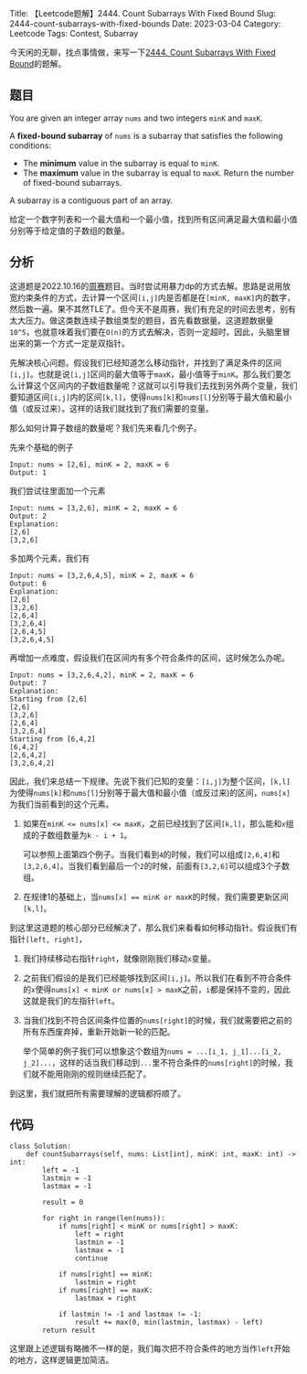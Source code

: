 Title: 【Leetcode题解】2444. Count Subarrays With Fixed Bound
Slug: 2444-count-subarrays-with-fixed-bounds
Date: 2023-03-04
Category: Leetcode
Tags: Contest, Subarray

今天闲的无聊，找点事情做，来写一下[2444. Count Subarrays With Fixed Bound](https://leetcode.com/problems/count-subarrays-with-fixed-bounds/)的题解。

## 题目

You are given an integer array `nums` and two integers `minK` and `maxK`.

A **fixed-bound subarray** of `nums` is a subarray that satisfies the following conditions:

- The **minimum** value in the subarray is equal to `minK`.
- The **maximum** value in the subarray is equal to `maxK`.
Return the number of fixed-bound subarrays.

A subarray is a contiguous part of an array.

给定一个数字列表和一个最大值和一个最小值，找到所有区间满足最大值和最小值分别等于给定值的子数组的数量。

## 分析

这道题是2022.10.16的[周赛](https://leetcode.com/contest/weekly-contest-315/)题目。当时尝试用暴力dp的方式去解。思路是说用放宽约束条件的方式，去计算一个区间`[i,j]`内是否都是在`[minK, maxK]`内的数字，然后数一遍。果不其然TLE了。但今天不是周赛，我们有充足的时间去思考，别有太大压力。做这类数连续子数组类型的题目，首先看数据量。这道题数据量`10^5`，也就意味着我们要在`O(n)`的方式去解决，否则一定超时。因此，头脑里冒出来的第一个方式一定是双指针。

先解决核心问题。假设我们已经知道怎么移动指针，并找到了满足条件的区间`[i,j]`。也就是说`[i,j]`区间的最大值等于`maxK`，最小值等于`minK`。那么我们要怎么计算这个区间内的子数组数量呢？这就可以引导我们去找到另外两个变量，我们要知道区间`[i,j]`内的区间`[k,l]`，使得`nums[k]`和`nums[l]`分别等于最大值和最小值（或反过来）。这样的话我们就找到了我们需要的变量。

那么如何计算子数组的数量呢？我们先来看几个例子。

先来个基础的例子
```
Input: nums = [2,6], minK = 2, maxK = 6
Output: 1
```
我们尝试往里面加一个元素
```
Input: nums = [3,2,6], minK = 2, maxK = 6
Output: 2
Explanation: 
[2,6]
[3,2,6]
```
多加两个元素，我们有
```
Input: nums = [3,2,6,4,5], minK = 2, maxK = 6
Output: 6
Explanation: 
[2,6]
[3,2,6]
[2,6,4]
[3,2,6,4]
[2,6,4,5]
[3,2,6,4,5]
```
再增加一点难度，假设我们在区间内有多个符合条件的区间，这时候怎么办呢。
```
Input: nums = [3,2,6,4,2], minK = 2, maxK = 6
Output: 7
Explanation: 
Starting from [2,6]
[2,6]
[3,2,6]
[2,6,4]
[3,2,6,4]
Starting from [6,4,2]
[6,4,2]
[2,6,4,2]
[3,2,6,4,2]
```

因此，我们来总结一下规律。先说下我们已知的变量：`[i,j]`为整个区间，`[k,l]`为使得`nums[k]`和`nums[l]`分别等于最大值和最小值（或反过来)的区间，`nums[x]`为我们当前看到的这个元素。

1. 如果在`minK <= nums[x] <= maxK`，之前已经找到了区间`[k,l]`，那么能和`x`组成的子数组数量为`k - i + 1`。
    
    可以参照上面第四个例子。当我们看到`4`的时候，我们可以组成`[2,6,4]`和`[3,2,6,4]`。当我们看到最后一个`2`的时候，前面有`[3,2,6]`可以组成3个子数组。
1. 在规律1的基础上，当`nums[x] == minK or maxK`的时候，我们需要更新区间`[k,l]`。

到这里这道题的核心部分已经解决了，那么我们来看看如何移动指针。假设我们有指针`[left, right]`，

1. 我们持续移动右指针`right`，就像刚刚我们移动`x`变量。
1. 之前我们假设的是我们已经能够找到区间`[i,j]`。所以我们在看到不符合条件的`x`使得`nums[x] < minK or nums[x] > maxK`之前，`i`都是保持不变的，因此这就是我们的左指针`left`。
1. 当我们找到不符合区间条件位置的`nums[right]`的时候，我们就需要把之前的所有东西废弃掉，重新开始新一轮的匹配。
    
    举个简单的例子我们可以想象这个数组为`nums = ...[i_1, j_1]...[i_2, j_2]...`，这样的话当我们移动到`...`里不符合条件的`nums[right]`的时候，我们就不能用刚刚的规则继续匹配了。

到这里，我们就把所有需要理解的逻辑都捋顺了。

## 代码

```python3
class Solution:
    def countSubarrays(self, nums: List[int], minK: int, maxK: int) -> int:
        left = -1
        lastmin = -1
        lastmax = -1

        result = 0

        for right in range(len(nums)):
            if nums[right] < minK or nums[right] > maxK:
                left = right
                lastmin = -1
                lastmax = -1
                continue
            
            if nums[right] == minK:
                lastmin = right
            if nums[right] == maxK:
                lastmax = right
            
            if lastmin != -1 and lastmax != -1:
                result += max(0, min(lastmin, lastmax) - left)
        return result
```

这里跟上述逻辑有略微不一样的是，我们每次把不符合条件的地方当作`left`开始的地方，这样逻辑更加简洁。